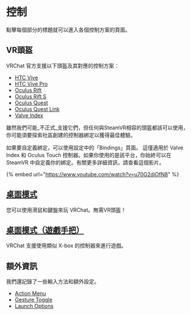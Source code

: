# 控制

點擊每個部分的標題就可以進入各個控制方案的頁面。

## VR頭盔

VRChat 官方支援以下頭盔及其對應的控制方案：

* [HTC Vive](vive.md)
* [HTC Vive Pro](vive.md)
* [Oculus Rift](touch.md)
* [Oculus Rift S](touch.md)
* [Oculus Quest](touch.md)
* [Oculus Quest Link](touch.md)
* [Valve Index](valve-index.md)

雖然我們可能_不正式_支援它們，但任何與SteamVR相容的頭盔都該可以使用，你可能須要探索社區創建的控制器綁定以獲得最佳體驗。

如果要自定義綁定，可以使用設定中的「Bindings」頁面。 這僅適用於 Valve Index 和 Oculus Touch 控制器。如果你使用的是該平台，你始終可以在 SteamVR 中自定義你的綁定。有關更多詳細資訊，請查看這個影片。

{% embed url="https://www.youtube.com/watch?v=u70G2diOfN8" %}

## [桌面模式](keyboard-and-mouse.md)

您可以使用滑鼠和鍵盤來玩 VRChat。無需VR頭盔！

## [桌面模式（遊戲手把）](gamepad.md)

VRChat 支援使用類似 X-box 的控制器來進行遊戲。

## 額外資訊 <a href="#additional-information" id="additional-information"></a>

我們還記錄了一些輸入方法和額外設定。

* [Action Menu](action-menu.md)
* [Gesture Toggle](https://docs.vrchat.com/v2021.3.2/docs/gesture-toggle)
* [Launch Options](https://docs.vrchat.com/v2021.3.2/docs/launch-options)
